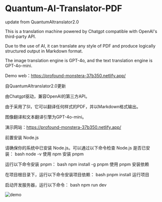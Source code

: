 # Quantum-AI-Translator-PDF

update from QuantumAItranslator2.0

This is a translation machine powered by Chatgpt compatible with OpenAI's third-party API.

Due to the use of AI, it can translate any style of PDF and produce logically structured output in Markdown format.

The image translation engine is GPT-4o, and the text translation engine is GPT-4o-mini.

Demo web：https://profound-monstera-37b350.netlify.app/



自QuantumAItranslator2.0更新

由Chatgpt驱动，兼容OpenAI的第三方API。

由于采用了SI，它可以翻译任何样式的PDF，并以Markdown格式输出。

图像翻译和文本翻译引擎为GPT-4o-mini。

演示网站：https://profound-monstera-37b350.netlify.app/

前置安装 Node.js

请确保你的系统中已安装 Node.js。可以通过以下命令检查 Node.js 是否已安装：
bash
node -v
使用 npm 安装 pnpm

运行以下命令安装 pnpm：
bash
npm install -g pnpm
使用 pnpm 安装依赖

在项目根目录下，运行以下命令安装项目依赖：
bash
pnpm install
运行项目

启动开发服务器，运行以下命令：
bash
npm run dev

![demo](https://github.com/user-attachments/assets/644dbf71-02cb-4451-8d24-0423a2046be7)
